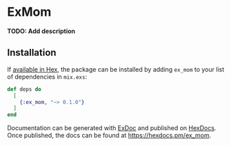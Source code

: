 # ExMom

**TODO: Add description**

## Installation

If [available in Hex](https://hex.pm/docs/publish), the package can be installed
by adding `ex_mom` to your list of dependencies in `mix.exs`:

```elixir
def deps do
  [
    {:ex_mom, "~> 0.1.0"}
  ]
end
```

Documentation can be generated with [ExDoc](https://github.com/elixir-lang/ex_doc)
and published on [HexDocs](https://hexdocs.pm). Once published, the docs can
be found at <https://hexdocs.pm/ex_mom>.

